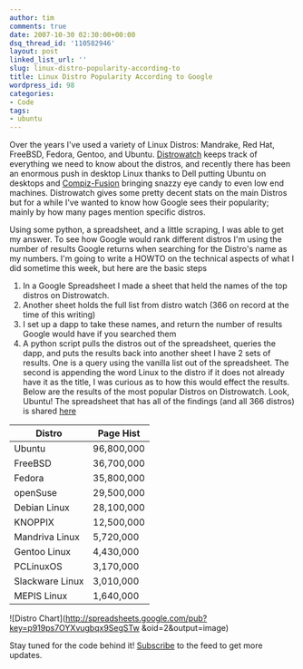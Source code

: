 ```yaml
---
author: tim
comments: true
date: 2007-10-30 02:30:00+00:00
dsq_thread_id: '110582946'
layout: post
linked_list_url: ''
slug: linux-distro-popularity-according-to
title: Linux Distro Popularity According to Google
wordpress_id: 98
categories:
- Code
tags:
- ubuntu
---
```


Over the years I've used a variety of Linux Distros: Mandrake, Red Hat,
FreeBSD, Fedora, Gentoo, and Ubuntu. [Distrowatch](http://distrowatch.com/)
keeps track of everything we need to know about the distros, and recently
there has been an enormous push in desktop Linux thanks to Dell putting Ubuntu
on desktops and [Compiz-Fusion](http://www.compiz-fusion.org) bringing snazzy
eye candy to even low end machines. Distrowatch gives some pretty decent stats
on the main Distros but for a while I've wanted to know how Google sees their
popularity; mainly by how many pages mention specific distros.  
  
  
  
Using some python, a spreadsheet, and a little scraping, I was able to get my
answer. To see how Google would rank different distros I'm using the number of
results Google returns when searching for the Distro's name as my numbers. I'm
going to write a HOWTO on the technical aspects of what I did sometime this
week, but here are the basic steps

  1. In a Google Spreadsheet I made a sheet that held the names of the top distros on Distrowatch.
  2. Another sheet holds the full list from distro watch (366 on record at the time of this writing)
  3. I set up a dapp to take these names, and return the number of results Google would have if you searched them
  4. A python script pulls the distros out of the spreadsheet, queries the dapp, and puts the results back into another sheet
I have 2 sets of results. One is a query using the vanilla list out of the
spreadsheet. The second is appending the word Linux to the distro if it does
not already have it as the title, I was curious as to how this would effect
the results. Below are the results of the most popular Distros on Distrowatch.
Look, Ubuntu! The spreadsheet that has all of the findings (and all 366
distros) is shared
[here](http://spreadsheets.google.com/pub?key=p919ps7OYXvugbqx9SegSTw)  
  
**Distro**| **Page Hist**  
---|---  
Ubuntu| 96,800,000  
FreeBSD| 36,700,000  
Fedora| 35,800,000  
openSuse | 29,500,000  
Debian Linux| 28,100,000  
KNOPPIX| 12,500,000  
Mandriva Linux| 5,720,000  
Gentoo Linux| 4,430,000  
PCLinuxOS| 3,170,000  
Slackware Linux| 3,010,000  
MEPIS Linux| 1,640,000  
  
  
![Distro Chart](http://spreadsheets.google.com/pub?key=p919ps7OYXvugbqx9SegSTw
&oid=2&output=image)  
  
Stay tuned for the code behind it!
[Subscribe](http://feeds.feedburner.com/gPpowered) to the feed to get more
updates.

